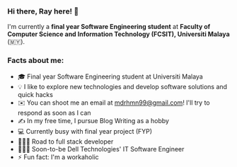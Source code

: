 ### Hi there, Ray here! 👋

I'm currently a **final year Software Engineering student** at **Faculty of Computer Science and Information Technology (FCSIT), Universiti Malaya** (🇲🇾).

### Facts about me:

- 🎓 Final year Software Engineering student at Universiti Malaya
- 💡 I like to explore new technologies and develop software solutions and quick hacks
- ✉️ You can shoot me an email at mdrhmn99@gmail.com! I'll try to respond as soon as I can
- ✍️ In my free time, I pursue Blog Writing as a hobby
- 💻 Currently busy with final year project (FYP)
- 🏃🏻‍♂️ Road to full stack developer
- 👨🏻‍💻 Soon-to-be Dell Technologies' IT Software Engineer
- ⚡ Fun fact: I'm a workaholic
